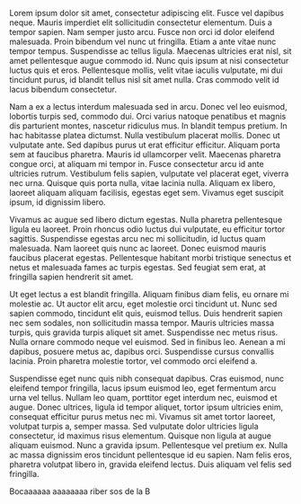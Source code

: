 Lorem ipsum dolor sit amet, consectetur adipiscing elit. Fusce vel dapibus neque. Mauris imperdiet elit sollicitudin consectetur elementum. Duis a tempor sapien. Nam semper justo arcu. Fusce non orci id dolor eleifend malesuada. Proin bibendum vel nunc ut fringilla. Etiam a ante vitae nunc tempor tempus. Suspendisse ac tellus ligula. Maecenas ultricies erat nisl, sit amet pellentesque augue commodo id. Nunc quis ipsum at nisi consectetur luctus quis et eros. Pellentesque mollis, velit vitae iaculis vulputate, mi dui tincidunt purus, id blandit tellus nisl sit amet nulla. Cras commodo velit id lacus bibendum consectetur.

Nam a ex a lectus interdum malesuada sed in arcu. Donec vel leo euismod, lobortis turpis sed, commodo dui. Orci varius natoque penatibus et magnis dis parturient montes, nascetur ridiculus mus. In blandit tempus pretium. In hac habitasse platea dictumst. Nulla vestibulum placerat mollis. Donec ut vulputate ante. Sed dapibus purus ut erat efficitur efficitur. Aliquam porta sem at faucibus pharetra. Mauris id ullamcorper velit. Maecenas pharetra congue orci, at aliquam mi tempor in. Fusce consectetur arcu id ante ultricies rutrum. Vestibulum felis sapien, vulputate vel placerat eget, viverra nec urna. Quisque quis porta nulla, vitae lacinia nulla. Aliquam ex libero, laoreet aliquam aliquam facilisis, egestas eget sem. Vivamus eget suscipit ipsum, id dignissim libero.

Vivamus ac augue sed libero dictum egestas. Nulla pharetra pellentesque ligula eu laoreet. Proin rhoncus odio luctus dui vulputate, eu efficitur tortor sagittis. Suspendisse egestas arcu nec mi sollicitudin, id luctus quam malesuada. Nam laoreet quis nunc ac laoreet. Donec euismod mauris faucibus placerat egestas. Pellentesque habitant morbi tristique senectus et netus et malesuada fames ac turpis egestas. Sed feugiat sem erat, at fringilla sapien hendrerit sit amet.

Ut eget lectus a est blandit fringilla. Aliquam finibus diam felis, eu ornare mi molestie ac. Ut auctor elit arcu, eget molestie orci tincidunt ut. Nunc sed sapien commodo, tincidunt elit quis, euismod tellus. Duis hendrerit sapien nec sem sodales, non sollicitudin massa tempor. Mauris ultricies massa turpis, quis gravida turpis aliquet sit amet. Suspendisse nec metus risus. Nulla ornare commodo neque vel euismod. Sed in finibus leo. Aenean a mi dapibus, posuere metus ac, dapibus orci. Suspendisse cursus convallis lacinia. Proin pharetra molestie tortor, vel commodo orci eleifend a.

Suspendisse eget nunc quis nibh consequat dapibus. Cras euismod, nunc eleifend tempor fringilla, lacus ipsum euismod leo, eget fermentum arcu urna vel tellus. Nullam leo quam, porttitor eget interdum nec, euismod et augue. Donec ultrices, ligula id tempor aliquet, tortor ipsum ultricies enim, consequat efficitur purus metus nec mi. Vivamus sit amet tortor laoreet, volutpat turpis a, semper massa. Sed vulputate dolor ultricies ligula consectetur, id maximus risus elementum. Quisque non ligula at augue aliquam euismod. Nunc a gravida ipsum. Pellentesque vel pretium ex. Nulla ac massa dignissim eros tincidunt pellentesque id eu sapien. Nam felis eros, pharetra volutpat libero in, gravida eleifend lectus. Duis aliquam vel felis sed fringilla.

Bocaaaaaa aaaaaaaa riber sos de la B
